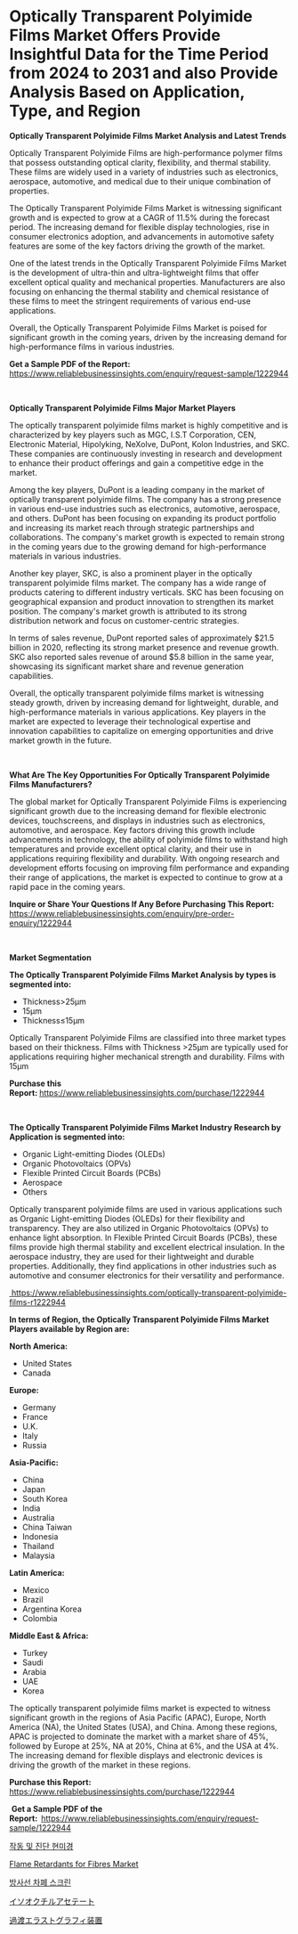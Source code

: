 <p><h1>Optically Transparent Polyimide Films Market Offers Provide Insightful Data for the Time Period from 2024 to 2031 and also Provide Analysis Based on Application, Type, and Region</h1></p><p><strong>Optically Transparent Polyimide Films Market Analysis and Latest Trends</strong></p>
<p><p>Optically Transparent Polyimide Films are high-performance polymer films that possess outstanding optical clarity, flexibility, and thermal stability. These films are widely used in a variety of industries such as electronics, aerospace, automotive, and medical due to their unique combination of properties.</p><p>The Optically Transparent Polyimide Films Market is witnessing significant growth and is expected to grow at a CAGR of 11.5% during the forecast period. The increasing demand for flexible display technologies, rise in consumer electronics adoption, and advancements in automotive safety features are some of the key factors driving the growth of the market.</p><p>One of the latest trends in the Optically Transparent Polyimide Films Market is the development of ultra-thin and ultra-lightweight films that offer excellent optical quality and mechanical properties. Manufacturers are also focusing on enhancing the thermal stability and chemical resistance of these films to meet the stringent requirements of various end-use applications.</p><p>Overall, the Optically Transparent Polyimide Films Market is poised for significant growth in the coming years, driven by the increasing demand for high-performance films in various industries.</p></p>
<p><strong>Get a Sample PDF of the Report:&nbsp;</strong> <a href="https://www.reliablebusinessinsights.com/enquiry/request-sample/1222944">https://www.reliablebusinessinsights.com/enquiry/request-sample/1222944</a></p>
<p>&nbsp;</p>
<p><strong>Optically Transparent Polyimide Films Major Market Players</strong></p>
<p><p>The optically transparent polyimide films market is highly competitive and is characterized by key players such as MGC, I.S.T Corporation, CEN, Electronic Material, Hipolyking, NeXolve, DuPont, Kolon Industries, and SKC. These companies are continuously investing in research and development to enhance their product offerings and gain a competitive edge in the market.</p><p>Among the key players, DuPont is a leading company in the market of optically transparent polyimide films. The company has a strong presence in various end-use industries such as electronics, automotive, aerospace, and others. DuPont has been focusing on expanding its product portfolio and increasing its market reach through strategic partnerships and collaborations. The company's market growth is expected to remain strong in the coming years due to the growing demand for high-performance materials in various industries.</p><p>Another key player, SKC, is also a prominent player in the optically transparent polyimide films market. The company has a wide range of products catering to different industry verticals. SKC has been focusing on geographical expansion and product innovation to strengthen its market position. The company's market growth is attributed to its strong distribution network and focus on customer-centric strategies.</p><p>In terms of sales revenue, DuPont reported sales of approximately $21.5 billion in 2020, reflecting its strong market presence and revenue growth. SKC also reported sales revenue of around $5.8 billion in the same year, showcasing its significant market share and revenue generation capabilities.</p><p>Overall, the optically transparent polyimide films market is witnessing steady growth, driven by increasing demand for lightweight, durable, and high-performance materials in various applications. Key players in the market are expected to leverage their technological expertise and innovation capabilities to capitalize on emerging opportunities and drive market growth in the future.</p></p>
<p>&nbsp;</p>
<p><strong>What Are The Key Opportunities For Optically Transparent Polyimide Films Manufacturers?</strong></p>
<p><p>The global market for Optically Transparent Polyimide Films is experiencing significant growth due to the increasing demand for flexible electronic devices, touchscreens, and displays in industries such as electronics, automotive, and aerospace. Key factors driving this growth include advancements in technology, the ability of polyimide films to withstand high temperatures and provide excellent optical clarity, and their use in applications requiring flexibility and durability. With ongoing research and development efforts focusing on improving film performance and expanding their range of applications, the market is expected to continue to grow at a rapid pace in the coming years.</p></p>
<p><strong>Inquire or Share Your Questions If Any Before Purchasing This Report:</strong> <a href="https://www.reliablebusinessinsights.com/enquiry/pre-order-enquiry/1222944">https://www.reliablebusinessinsights.com/enquiry/pre-order-enquiry/1222944</a></p>
<p>&nbsp;</p>
<p><strong>Market Segmentation</strong></p>
<p><strong>The Optically Transparent Polyimide Films Market Analysis by types is segmented into:</strong></p>
<p><ul><li>Thickness>25μm</li><li>15μm<Thickness≤25μm</li><li>Thickness≤15μm</li></ul></p>
<p><p>Optically Transparent Polyimide Films are classified into three market types based on their thickness. Films with Thickness >25μm are typically used for applications requiring higher mechanical strength and durability. Films with 15μm<Thickness≤25μm are commonly used in flexible displays and touch panels due to their balance of flexibility and strength. Films with Thickness≤15μm are preferred for their high transparency and are commonly used in advanced electronic devices such as smartphones and tablets where optical clarity is crucial for display quality.</p></p>
<p><strong>Purchase this Report:&nbsp;</strong><a href="https://www.reliablebusinessinsights.com/purchase/1222944">https://www.reliablebusinessinsights.com/purchase/1222944</a></p>
<p>&nbsp;</p>
<p><strong>The Optically Transparent Polyimide Films Market Industry Research by Application is segmented into:</strong></p>
<p><ul><li>Organic Light-emitting Diodes (OLEDs)</li><li>Organic Photovoltaics (OPVs)</li><li>Flexible Printed Circuit Boards (PCBs)</li><li>Aerospace</li><li>Others</li></ul></p>
<p><p>Optically transparent polyimide films are used in various applications such as Organic Light-emitting Diodes (OLEDs) for their flexibility and transparency. They are also utilized in Organic Photovoltaics (OPVs) to enhance light absorption. In Flexible Printed Circuit Boards (PCBs), these films provide high thermal stability and excellent electrical insulation. In the aerospace industry, they are used for their lightweight and durable properties. Additionally, they find applications in other industries such as automotive and consumer electronics for their versatility and performance.</p></p>
<p><a href="https://www.reliablebusinessinsights.com/optically-transparent-polyimide-films-r1222944">&nbsp;https://www.reliablebusinessinsights.com/optically-transparent-polyimide-films-r1222944</a></p>
<p><strong>In terms of Region, the Optically Transparent Polyimide Films Market Players available by Region are:</strong></p>
<p>
    <p> <strong> North America: </strong>
        <ul>
            <li>United States</li>
            <li>Canada</li>
        </ul>
        </p> 
    <p> <strong> Europe: </strong>
        <ul>
            <li>Germany</li>
            <li>France</li>
            <li>U.K.</li>
            <li>Italy</li>
            <li>Russia</li>
        </ul>
        </p> 
    <p> <strong> Asia-Pacific: </strong>
        <ul>
            <li>China</li>
            <li>Japan</li>
            <li>South Korea</li>
            <li>India</li>
            <li>Australia</li>
            <li>China Taiwan</li>
            <li>Indonesia</li>
            <li>Thailand</li>
            <li>Malaysia</li>
        </ul>
        </p> 
    <p> <strong> Latin America: </strong>
        <ul>
            <li>Mexico</li>
            <li>Brazil</li>
            <li>Argentina Korea</li>
            <li>Colombia</li>
        </ul>
        </p> 
    <p> <strong> Middle East & Africa: </strong>
        <ul>
            <li>Turkey</li>
            <li>Saudi</li>
            <li>Arabia</li>
            <li>UAE</li>
            <li>Korea</li>
        </ul>
    </p>
    </p>
<p><p>The optically transparent polyimide films market is expected to witness significant growth in the regions of Asia Pacific (APAC), Europe, North America (NA), the United States (USA), and China. Among these regions, APAC is projected to dominate the market with a market share of 45%, followed by Europe at 25%, NA at 20%, China at 6%, and the USA at 4%. The increasing demand for flexible displays and electronic devices is driving the growth of the market in these regions.</p></p>
<p><strong>Purchase this Report: </strong><a href="https://www.reliablebusinessinsights.com/purchase/1222944">https://www.reliablebusinessinsights.com/purchase/1222944</a></p>
<p>&nbsp;<strong>Get a Sample PDF of the Report:&nbsp;&nbsp;</strong><a href="https://www.reliablebusinessinsights.com/enquiry/request-sample/1222944">https://www.reliablebusinessinsights.com/enquiry/request-sample/1222944</a></p>
<p><strong></strong></p>
<p><p><a href="https://github.com/raap8632/Market-Research-Report-List-1/blob/main/1021227142792.md">작동 및 진단 현미경</a></p><p><a href="https://github.com/haleemasakdiya1/Market-Research-Report-List-1/blob/main/flame-retardants-for-fibres-market.md">Flame Retardants for Fibres Market</a></p><p><a href="https://github.com/vanessagrant665567/Market-Research-Report-List-1/blob/main/7617939142793.md">방사선 차폐 스크린</a></p><p><a href="https://medium.com/@diegoskiles2023/%E3%82%A4%E3%82%BD%E3%82%AA%E3%82%AF%E3%83%81%E3%83%AB%E3%82%A2%E3%82%BB%E3%83%86%E3%83%BC%E3%83%88%E5%B8%82%E5%A0%B4%E3%81%AE%E4%BA%88%E6%B8%AC-%E5%B8%82%E5%A0%B4%E5%8B%95%E5%90%91-%E5%BD%B1%E9%9F%BF%E5%88%86%E6%9E%90-2024%E5%B9%B4-2031%E5%B9%B4-8897f7be53cc">イソオクチルアセテート</a></p><p><a href="https://github.com/FredaJerde/Market-Research-Report-List-1/blob/main/5406667137291.md">過渡エラストグラフィ装置</a></p></p>